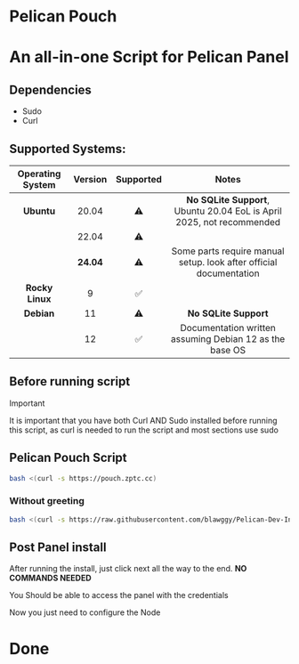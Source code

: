 # Pelican Pouch

# An all-in-one Script for Pelican Panel 

## Dependencies

- Sudo
- Curl

## Supported Systems:

| Operating System |  Version  | Supported |                                 Notes                                  |
| :--------------: | :-------: | :-------: | :--------------------------------------------------------------------: |
|    **Ubuntu**    |   20.04   |    ⚠️︎    | **No SQLite Support**, Ubuntu 20.04 EoL is April 2025, not recommended |
|                  |   22.04   |    ⚠️     |                                                                        |
|                  | **24.04** |    ⚠️    |      Some parts require manual setup. look after official documentation       |
| **Rocky Linux**  |     9     |    ✅︎     |                                                                        |
|    **Debian**    |    11     |    ⚠️     |                         **No SQLite Support**                          |
|                  |    12     |    ✅     |       Documentation written assuming Debian 12 as the base OS        |

## Before running script
> [!IMPORTANT] 
> It is important that you have both Curl AND Sudo installed before running this script, as curl is needed to run the script and most sections use sudo

## Pelican Pouch Script

```bash
bash <(curl -s https://pouch.zptc.cc)
```

### Without greeting

```bash
bash <(curl -s https://raw.githubusercontent.com/blawggy/Pelican-Dev-Installer/main/Pelican_Pouch.sh) --skip-welcome
```

## Post Panel install

After running the install, just click next all the way to the end. **NO COMMANDS NEEDED**

You Should be able to access the panel with the credentials

Now you just need to configure the Node

# Done
